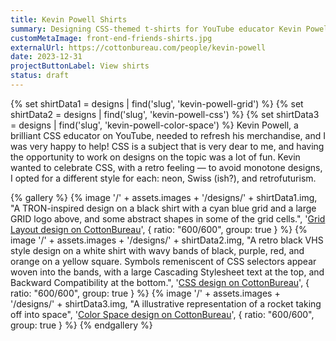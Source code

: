 ```yaml
---
title: Kevin Powell Shirts
summary: Designing CSS-themed t-shirts for YouTube educator Kevin Powell
customMetaImage: front-end-friends-shirts.jpg
externalUrl: https://cottonbureau.com/people/kevin-powell
date: 2023-12-31
projectButtonLabel: View shirts
status: draft
---
```


{% set shirtData1 = designs | find('slug', 'kevin-powell-grid') %}
{% set shirtData2 = designs | find('slug', 'kevin-powell-css') %}
{% set shirtData3 = designs | find('slug', 'kevin-powell-color-space') %}
Kevin Powell, a brilliant CSS educator on YouTube, needed to refresh his merchandise, and I was very happy to help! CSS is a subject that is very dear to me, and having the opportunity to work on designs on the topic was a lot of fun. Kevin wanted to celebrate CSS, with a retro feeling — to avoid monotone designs, I opted for a different style for each: neon, Swiss (ish?), and retrofuturism.

{% gallery %}
{% image '/' + assets.images + '/designs/' + shirtData1.img, "A TRON-inspired design on a black shirt with a cyan blue grid and a large GRID logo above, and some abstract shapes in some of the grid cells.", '<a href="'+shirtData1.links.CottonBureau+'">Grid Layout design on CottonBureau</a>', { ratio: "600/600", group: true } %}
{% image '/' + assets.images + '/designs/' + shirtData2.img, "A retro black VHS style design on a white shirt with wavy bands of black, purple, red, and orange on a yellow square. Symbols remeniscent of CSS selectors appear woven into the bands, with a large Cascading Stylesheet text at the top, and Backward Compatibility at the bottom.", '<a href="'+shirtData2.links.CottonBureau+'">CSS design on CottonBureau</a>', { ratio: "600/600", group: true } %}
{% image '/' + assets.images + '/designs/' + shirtData3.img, "A illustrative representation of a rocket taking off into space", '<a href="'+shirtData3.links.CottonBureau+'">Color Space design on CottonBureau</a>', { ratio: "600/600", group: true } %}
{% endgallery %}

